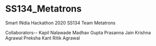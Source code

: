 # SS134_Metatrons
Smart INdia Hackathon 2020 SS134 Team Metatrons

Collaborators--
  Kapil Nalawade
  Madhav Gupta
  Prasanna Jain
  Krishna Agrawal
  Preksha Kant
  Ritik Agrawal

